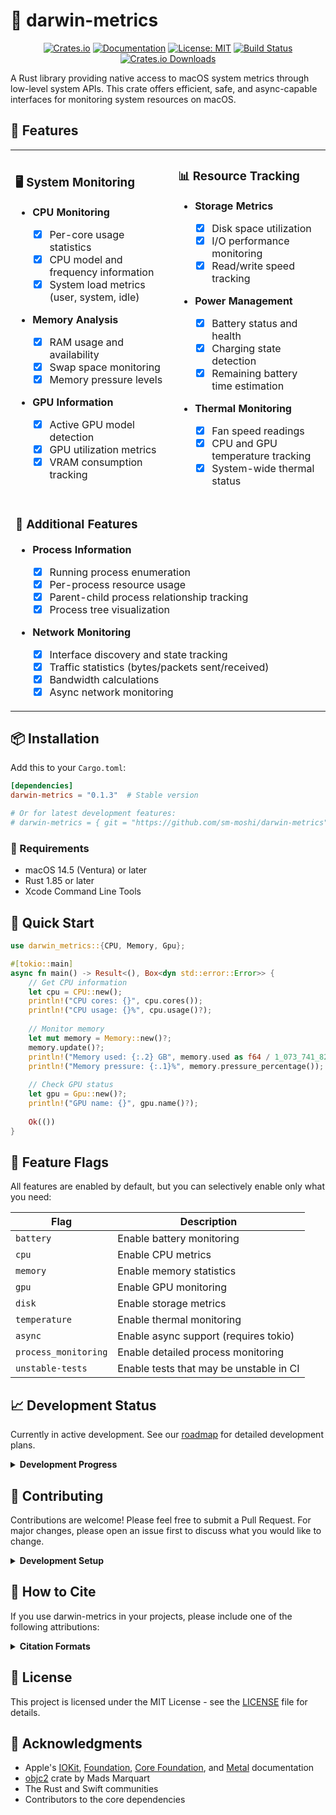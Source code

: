 # 🦀 darwin-metrics

<div align="center">

[![Crates.io](https://img.shields.io/crates/v/darwin-metrics.svg)](https://crates.io/crates/darwin-metrics)
[![Documentation](https://docs.rs/darwin-metrics/badge.svg)](https://docs.rs/darwin-metrics)
[![License: MIT](https://img.shields.io/badge/License-MIT-blue.svg)](https://opensource.org/licenses/MIT)
[![Build Status](https://github.com/sm-moshi/darwin-metrics/actions/workflows/ci.yml/badge.svg?branch=main)](https://github.com/sm-moshi/darwin-metrics/actions/workflows/ci.yml)
[![Crates.io Downloads](https://img.shields.io/crates/d/darwin-metrics)](https://crates.io/crates/darwin-metrics)

</div>

A Rust library providing native access to macOS system metrics through low-level system APIs. This crate offers efficient, safe, and async-capable interfaces for monitoring system resources on macOS.

## 🌟 Features

<table>
<tr>
<td>

### 🖥️ System Monitoring

- **CPU Monitoring**

  - [x] Per-core usage statistics
  - [x] CPU model and frequency information
  - [x] System load metrics (user, system, idle)

- **Memory Analysis**

  - [x] RAM usage and availability
  - [x] Swap space monitoring
  - [x] Memory pressure levels

- **GPU Information**
  - [x] Active GPU model detection
  - [x] GPU utilization metrics
  - [x] VRAM consumption tracking

</td>
<td>

### 📊 Resource Tracking

- **Storage Metrics**

  - [x] Disk space utilization
  - [x] I/O performance monitoring
  - [x] Read/write speed tracking

- **Power Management**

  - [x] Battery status and health
  - [x] Charging state detection
  - [x] Remaining battery time estimation

- **Thermal Monitoring**
  - [x] Fan speed readings
  - [x] CPU and GPU temperature tracking
  - [x] System-wide thermal status

</td>
</tr>
<tr>
<td colspan="2">

### 🔌 Additional Features

- **Process Information**

  - [x] Running process enumeration
  - [x] Per-process resource usage
  - [x] Parent-child process relationship tracking
  - [x] Process tree visualization

- **Network Monitoring**
  - [x] Interface discovery and state tracking
  - [x] Traffic statistics (bytes/packets sent/received)
  - [x] Bandwidth calculations
  - [x] Async network monitoring

</td>
</tr>
</table>

## 📦 Installation

Add this to your `Cargo.toml`:

```toml
[dependencies]
darwin-metrics = "0.1.3"  # Stable version

# Or for latest development features:
# darwin-metrics = { git = "https://github.com/sm-moshi/darwin-metrics", branch = "v0.2.x" }
```

### 🔧 Requirements

- macOS 14.5 (Ventura) or later
- Rust 1.85 or later
- Xcode Command Line Tools

## 🚀 Quick Start

```rust
use darwin_metrics::{CPU, Memory, Gpu};

#[tokio::main]
async fn main() -> Result<(), Box<dyn std::error::Error>> {
    // Get CPU information
    let cpu = CPU::new();
    println!("CPU cores: {}", cpu.cores());
    println!("CPU usage: {}%", cpu.usage()?);
    
    // Monitor memory
    let mut memory = Memory::new()?;
    memory.update()?;
    println!("Memory used: {:.2} GB", memory.used as f64 / 1_073_741_824.0);
    println!("Memory pressure: {:.1}%", memory.pressure_percentage());
    
    // Check GPU status
    let gpu = Gpu::new()?;
    println!("GPU name: {}", gpu.name()?);
    
    Ok(())
}
```

## 🎯 Feature Flags

All features are enabled by default, but you can selectively enable only what you need:

| Flag                | Description                               |
| ------------------- | ----------------------------------------- |
| `battery`           | Enable battery monitoring                 |
| `cpu`               | Enable CPU metrics                        |
| `memory`            | Enable memory statistics                  |
| `gpu`               | Enable GPU monitoring                     |
| `disk`              | Enable storage metrics                    |
| `temperature`       | Enable thermal monitoring                 |
| `async`             | Enable async support (requires tokio)     |
| `process_monitoring`| Enable detailed process monitoring        |
| `unstable-tests`    | Enable tests that may be unstable in CI   |

## 📈 Development Status

Currently in active development. See our [roadmap](docs/ROADMAP.md) for detailed development plans.

<details>
<summary><b>Development Progress</b></summary>

### ✅ Completed (v0.1.0)

- [x] Initial project setup
- [x] Core architecture and error handling
- [x] CPU monitoring module with frequency data
- [x] Memory monitoring with pressure levels
- [x] GPU information and metrics
- [x] Network interface discovery and traffic stats
- [x] Disk space monitoring
- [x] Process monitoring and hierarchy tracking
- [x] Temperature sensors and fan speed tracking

### 🚧 In Progress (v0.2.0)

- [x] Enhanced async support throughout
- [ ] Metal API integration for improved GPU monitoring
- [ ] Memory management optimizations for IOKit interfaces
- [ ] Cross-platform abstractions (Linux/Windows)
- [ ] Metrics export to Prometheus/InfluxDB
- [ ] Performance optimizations
- [ ] Event-based monitoring

</details>

## 🤝 Contributing

Contributions are welcome! Please feel free to submit a Pull Request. For major changes, please open an issue first to discuss what you would like to change.

<details>
<summary><b>Development Setup</b></summary>

1. Clone the repository:

   ```bash
   git clone https://github.com/sm-moshi/darwin-metrics.git
   cd darwin-metrics
   ```

2. Install dependencies:

   ```bash
   xcode-select --install  # Install Xcode Command Line Tools
   ```

3. Build the project:

   ```bash
   cargo build --all-features
   ```

4. Run tests:

   ```bash
   cargo test --all-features
   ```

</details>

## 📝 How to Cite

If you use darwin-metrics in your projects, please include one of the following attributions:

<details>
<summary><b>Citation Formats</b></summary>

### 💻 For Software Projects

```markdown
This project uses darwin-metrics (https://github.com/sm-moshi/darwin-metrics) by Stuart Meya.
```

### 📚 For Documentation or Technical Writing

```markdown
darwin-metrics: A Rust library for native macOS system metrics, developed by Stuart Meya.
GitHub repository: https://github.com/sm-moshi/darwin-metrics
```

### 🎓 For Academic or Research Use

```markdown
Meya, S. (2025). darwin-metrics: A Rust library for native macOS system metrics.
GitHub repository: https://github.com/sm-moshi/darwin-metrics
```

For more detailed attribution requirements, please see the [NOTICE](NOTICE) file.

</details>

## 📄 License

This project is licensed under the MIT License - see the [LICENSE](LICENSE) file for details.

## 🙏 Acknowledgments

- Apple's [IOKit](https://developer.apple.com/documentation/iokit), [Foundation](https://developer.apple.com/documentation/foundation), [Core Foundation](https://developer.apple.com/documentation/corefoundation), and [Metal](https://developer.apple.com/documentation/metal) documentation
- [objc2](https://github.com/mattn/objc2) crate by Mads Marquart
- The Rust and Swift communities
- Contributors to the core dependencies
